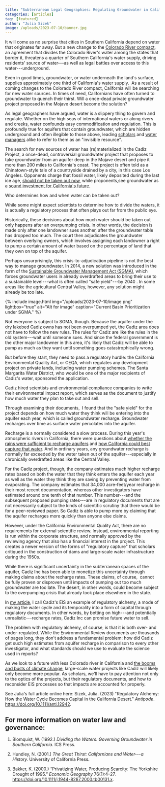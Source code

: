 ```yaml
---
title: "Subterranean Legal Geographies: Regulating Groundwater in California"
categories: [articles]
tag: [featured]
author: "Julia Sizek"  
image: /uploads/2023-07-10/banner.jpg
---
```

It will come as no surprise that cities in Southern California depend on water that originates far away. But a new change to the [Colorado River compact](https://www.nytimes.com/2023/05/22/climate/colorado-river-deal.html), an agreement that divides the Colorado River's water among the states that border it, threatens a quarter of Southern California's water supply, driving residents' source of water---as well as legal battles over access to this water---underground.

Even in good times, groundwater, or water underneath the land's surface, supplies approximately one third of California's water supply.  As a result of coming changes to the Colorado River compact, California will be searching for new water sources. In times of need, Californians have often turned to groundwater to quench their thirst. Will a once-dead private groundwater project proposed in the Mojave desert become the solution?

As legal geographers have argued, water is a slippery thing to govern and regulate. Whether on the high seas of international waters or along rivers and creeks, water confounds easy commodification and regulation. This is profoundly true for aquifers that contain groundwater, which are hidden underground and often illegible to those above, leading [scholars](https://www.tandfonline.com/doi/abs/10.1080/07900627.2012.642238?casa_token=YoUrDSdHoBkAAAAA:wJHzxdVjZKYaVXI6isMVA4zEEtzPpwYXpH1W_DTJhHmjphYKBqIR2jCo2lNDnGy0TXSo6Ok9dlXMCwM) and [water managers](https://www.unesco.org/en/articles/groundwater-invisible-resource) alike to refer to them as an "invisible resource".

The search for new sources of water has (re)materialized in the Cadiz Project, a once-dead, controversial groundwater project that proposes to take groundwater from an aquifer deep in the Mojave desert and pipe it more than 200 miles to California's coast. The project is often told as a Chinatown-style tale of a countryside drained by a city, in this case Los Angeles. Opponents charge that fossil water, likely deposited during the last ice age, [should not be taken out now](https://www.theatlantic.com/science/archive/2023/01/cadiz-farms-fossil-water/671652/), while proponents[  ](https://www.latimes.com/opinion/letters-to-the-editor/story/2021-12-30/californians-need-better-access-to-clean-water-cadiz-can-help)see groundwater as a [sound investment for California's future](https://www.latimes.com/opinion/letters-to-the-editor/story/2021-12-30/californians-need-better-access-to-clean-water-cadiz-can-help).

Who determines how and when water can be taken out?

While some might expect scientists to determine how to divide the waters, it is actually a regulatory process that often plays out far from the public eye.

Historically, these decisions about how much water should be taken out only happens after an overpumping crisis. In other words, the decision is made only after one landowner sues another, after the groundwater table has dropped too much. The court then adjudicates the groundwater between overlying owners, which involves assigning each landowner a right to pump a certain amount of water based on the percentage of land that they own on top of the aquifer.

Perhaps unsurprisingly, this crisis-to-adjudication pipeline is not the best way to manage groundwater. In 2014, a new solution was introduced in the form of the [Sustainable Groundwater Management Act (SGMA)](https://water.ca.gov/programs/groundwater-management/sgma-groundwater-management), which forces groundwater users in already overdrafted areas to bring their use to a sustainable level---what is often called "safe yield"---by 2040 . In some areas like the agricultural Central Valley, however, any solution might already be too late.

{% include image.html img="/uploads/2023-07-10/image.png" lightbox="true" alt="Alt for image" caption="Current Basin Prioritization under SGMA." %}

Not everyone is subject to SGMA, though. Because the aquifer under the dry lakebed Cadiz owns has not been overpumped yet, the Cadiz area does not have to follow the new rules. The rules for Cadiz are like the rules in the old system---wait until someone sues. And since the federal government is the other major landowner in this area, it's likely that Cadiz will be able to pump as much as they want until something goes catastrophically wrong.

But before they start, they need to pass a regulatory hurdle: the California Environmental Quality Act, or CEQA, which regulates any development project on private lands, including water pumping schemes. The Santa Margarita Water District, who would be one of the major recipients of Cadiz's water, sponsored the application.

Cadiz hired scientists and environmental compliance companies to write their environmental impact report, which serves as the document to justify how much water they plan to take out and sell.

Through examining their documents,  I found that the "safe yield" for the project depends on how much water they think will be entering into the aquifer each year, which is called groundwater recharge. Groundwater recharges over time as surface water percolates into the aquifer.

Recharge is a normally considered a slow process. During this year's atmospheric rivers in California, there were questions about [whether the rains were sufficient to recharge aquifers](https://www.ppic.org/blog/can-nine-atmospheric-rivers-recharge-californias-groundwater/) and [how California could best capture that water](https://www.vox.com/science-and-health/23553924/california-rain-atmospheric-river-drought-aquifer-reservoir). And in ordinary years, any groundwater recharge is normally far exceeded by the water taken out of the aquifer---especially in chronically overdrafted areas like the Central Valley.

For the Cadiz project, though, the company estimates much higher recharge rates based on both the water that they think enters the aquifer each year as well as the water they think they are saving by preventing water from evaporating. The company estimates that 34,000 acre-feet/year recharge in their most recent documentation, whereas other investigators have estimated around one tenth of that number. This number---and the subsequent proposed pumping rates---are in regulatory documents that are not necessarily subject to the kinds of scientific scrutiny that there would be for a peer-reviewed paper. So Cadiz is able to pump more by claiming that the aquifer recharges more quickly than anyone else claims.

However, under the California Environmental Quality Act, there are no requirements for external scientific review. Instead, environmental reporting is run within the corporate structure, and normally approved by the reviewing agency that also has a financial interest in the project. This creates a newer version of the forms of "regulatory capture" that scholars critiqued in the construction of dams and large-scale water infrastructure during the 1950s.

While there is significant uncertainty in the subterranean spaces of the aquifer, Cadiz Inc has been able to monetize this uncertainty through making claims about the recharge rates. These claims, of course,  cannot be fully proven or disproven until impacts of pumping out too much groundwater are too late. The desert, in other words, could become subject to the overpumping crisis that already took place elsewhere in the state.

In [my article](https://onlinelibrary.wiley.com/doi/epdf/10.1111/anti.12942), I call Cadiz's EIS an example of regulatory alchemy, a mode of making the water cycle and its temporality into a form of capital through regulatory documents. In other words, by betting on high---and potentially unrealistic---recharge rates, Cadiz Inc can promise future water to sell.

The problem with regulatory alchemy, of course, is that it is both over- and under-regulated. While the Environmental Review documents are thousands of pages long, they don't address a fundamental problem: how did Cadiz get such high estimates from aquifer recharge in comparison to every other investigator, and what standards should we use to evaluate the science used in reports?

As we look to a future with less Colorado river in California and [the booms and busts of climate change](https://www.theatlantic.com/science/archive/2023/01/california-storms-drought-flooding-climate-extremes/672697/), large-scale water projects like Cadiz will likely only become more popular. As scholars, we'll have to pay attention not only to the optics of the projects, but their regulatory documents, and how to reconsider EIS processes so that impacts are accounted for properly.

See Julia's full article online here: Sizek, Julia. (2023) "Regulatory Alchemy: How the Water Cycle Becomes Capital in the California Desert." *Antipode*. <https://doi.org/10.1111/anti.12942>.

## For more information on water law and governance:

1. Blomquist, W. (1992.) *Dividing the Waters: Governing Groundwater in Southern California*. ICS Press.

2. Hundley, N. (2001.) *The Great Thirst: Californians and Water---a History.* University of California Press.

4. Bakker, K. (2000.) “Privatizing Water, Producing Scarcity: The Yorkshire Drought of 1995.” *Economic Geography* 76(1):4–27. <https://doi.org/10.1111/j.1944-8287.2000.tb00131.x>.